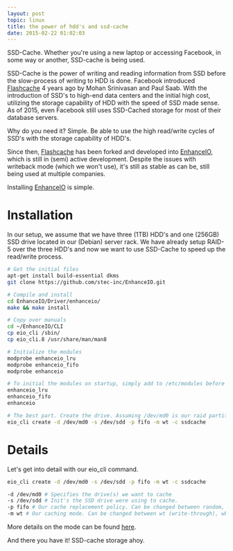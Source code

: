 ```yaml
---
layout: post
topic: linux
title: the power of hdd's and ssd-cache
date: 2015-02-22 01:02:03
---
```


SSD-Cache. Whether you're using a new laptop or accessing Facebook, in some way or another, SSD-cache is being used.

SSD-Cache is the power of writing and reading information from SSD before the slow-process of writing to HDD is done. Facebook introduced [Flashcache][flashcache] 4 years ago by Mohan Srinivasan and Paul Saab. With the introduction of SSD's to high-end data centers and the initial high cost, utilizing the storage capability of HDD with the speed of SSD made sense. As of 2015, even Facebook still uses SSD-Cached storage for most of their database servers.

Why do you need it? Simple. Be able to use the high read/write cycles of SSD's with the storage capability of HDD's. 

Since then, [Flashcache][flashcache] has been forked and developed into [EnhanceIO][enhanceio], which is still in (semi) active development. Despite the issues with writeback mode (which we won't use), it's still as stable as can be, still being used at multiple companies.

Installing [EnhanceIO][enhanceio] is simple.

# Installation

In our setup, we assume that we have three (1TB) HDD's and one (256GB) SSD drive located in our (Debian) server rack. We have already setup RAID-5 over the three HDD's and now we want to use SSD-Cache to speed up the read/write process.

```bash
# Get the initial files
apt-get install build-essential dkms
git clone https://github.com/stec-inc/EnhanceIO.git

# Compile and install
cd EnhanceIO/Driver/enhanceio/
make && make install

# Copy over manuals
cd ~/EnhanceIO/CLI
cp eio_cli /sbin/
cp eio_cli.8 /usr/share/man/man8

# Initialize the modules 
modprobe enhanceio_lru
modprobe enhanceio_fifo
modprobe enhanceio

# To initial the modules on startup, simply add to /etc/modules before loop
enhanceio_lru
enhanceio_fifo
enhanceio

# The best part. Create the drive. Assuming /dev/md0 is our raid partition and /dev/sdd is our SSD drive
eio_cli create -d /dev/md0 -s /dev/sdd -p fifo -m wt -c ssdcache
```

# Details

Let's get into detail with our eio_cli command.

```bash
eio_cli create -d /dev/md0 -s /dev/sdd -p fifo -m wt -c ssdcache

-d /dev/md0 # Specifies the drive(s) we want to cache
-s /dev/sdd # Init's the SSD drive were using to cache.
-p fifo # Our cache replacement policy. Can be changed between random, fifo and lru.
-m wt # Our caching mode. Can be changed between wt (write-through), wb (write-back) and read
```

More details on the mode can be found [here][enhanceio]. 

And there you have it! SSD-cache storage ahoy.

[flashcache]: https://github.com/facebook/flashcache/
[enhanceio]: https://github.com/stec-inc/EnhanceIO

